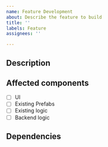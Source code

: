 ```yaml
---
name: Feature Development
about: Describe the feature to build
title: ''
labels: Feature
assignees: ''

---
```


## Description

## Affected components
- [ ] UI
- [ ] Existing Prefabs
- [ ] Existing logic
- [ ] Backend logic

## Dependencies
